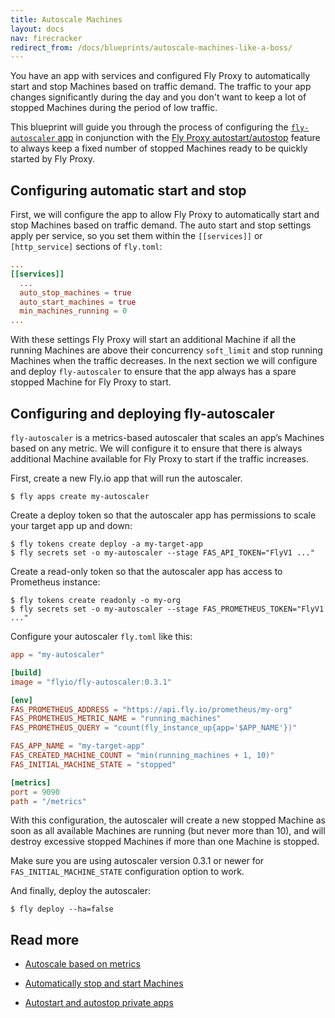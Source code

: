 ```yaml
---
title: Autoscale Machines
layout: docs
nav: firecracker
redirect_from: /docs/blueprints/autoscale-machines-like-a-boss/
---
```


You have an app with services and configured Fly Proxy to automatically start
and stop Machines based on traffic demand. The traffic to your app changes
significantly during the day and you don't want to keep a lot of stopped
Machines during the period of low traffic.

This blueprint will guide you through the process of configuring the
[`fly-autoscaler` app](/docs/apps/autoscale-by-metric/) in conjunction with 
the [Fly Proxy autostart/autostop](/docs/apps/autostart-stop/) feature to 
always keep a fixed number of stopped Machines ready to be quickly started 
by Fly Proxy.

## Configuring automatic start and stop

First, we will configure the app to allow Fly Proxy to automatically start and
stop Machines based on traffic demand. The auto start and stop settings apply
per service, so you set them within the `[[services]]` or `[http_service]`
sections of `fly.toml`:

```toml
...
[[services]]
  ...
  auto_stop_machines = true
  auto_start_machines = true
  min_machines_running = 0
...
```

With these settings Fly Proxy will start an additional Machine if all the
running Machines are above their concurrency `soft_limit` and stop running
Machines when the traffic decreases. In the next section we will configure
and deploy `fly-autoscaler` to ensure that the app always has a spare stopped
Machine for Fly Proxy to start.

## Configuring and deploying fly-autoscaler

`fly-autoscaler` is a metrics-based autoscaler that scales an app’s Machines
based on any metric. We will configure it to ensure that there is always
additional Machine available for Fly Proxy to start if the traffic increases.

First, create a new Fly.io app that will run the autoscaler.

```
$ fly apps create my-autoscaler
```

Create a deploy token so that the autoscaler app has permissions to scale your
target app up and down:

```
$ fly tokens create deploy -a my-target-app
$ fly secrets set -o my-autoscaler --stage FAS_API_TOKEN="FlyV1 ..."
```

Create a read-only token so that the autoscaler app has access to Prometheus instance:

```
$ fly tokens create readonly -o my-org
$ fly secrets set -o my-autoscaler --stage FAS_PROMETHEUS_TOKEN="FlyV1 ..."
```

Configure your autoscaler `fly.toml` like this:

```toml
app = "my-autoscaler"

[build]
image = "flyio/fly-autoscaler:0.3.1"

[env]
FAS_PROMETHEUS_ADDRESS = "https://api.fly.io/prometheus/my-org"
FAS_PROMETHEUS_METRIC_NAME = "running_machines"
FAS_PROMETHEUS_QUERY = "count(fly_instance_up{app='$APP_NAME'})"

FAS_APP_NAME = "my-target-app"
FAS_CREATED_MACHINE_COUNT = "min(running_machines + 1, 10)"
FAS_INITIAL_MACHINE_STATE = "stopped"

[metrics]
port = 9090
path = "/metrics"
```

With this configuration, the autoscaler will create a new stopped Machine as
soon as all available Machines are running (but never more than 10), and will destroy excessive stopped
Machines if more than one Machine is stopped.

Make sure you are using autoscaler version 0.3.1 or newer for
`FAS_INITIAL_MACHINE_STATE` configuration option to work.

And finally, deploy the autoscaler:

```
$ fly deploy --ha=false
```

## Read more

- [Autoscale based on metrics](https://fly.io/docs/apps/autoscale-by-metric/)

- [Automatically stop and start Machines](https://fly.io/docs/apps/autostart-stop/)

- [Autostart and autostop private apps](https://fly.io/docs/blueprints/autostart-internal-apps/)
